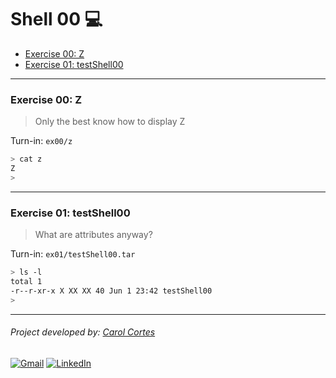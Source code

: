 # Shell 00 💻
- [Exercise 00: Z](#exercise-00-z)
- [Exercise 01: testShell00](#exercise-01-testshell00)

---

### Exercise 00: Z
> Only the best know how to display Z

Turn-in: `ex00/z` <br>

```bash
> cat z
Z
>
```

---
### Exercise 01: testShell00
> What are attributes anyway?

Turn-in: `ex01/testShell00.tar` <br>
```bash
> ls -l
total 1
-r--r-xr-x X XX XX 40 Jun 1 23:42 testShell00
>
```

---

###### Project developed by: [Carol Cortes](https://github.com/carolcortes)

<a href="mailto:caroline.ocortes@gmail.com" target="_blank"><img src="https://img.shields.io/badge/Gmail-D14836?logo=gmail&logoColor=white" alt="Gmail"></a>
<a href="https://linkedin.com/in/carolinecortess" target="_blank"><img src="https://img.shields.io/badge/LinkedIn-%230077B5.svg?logo=linkedin&logoColor=white" alt="LinkedIn"></a>
